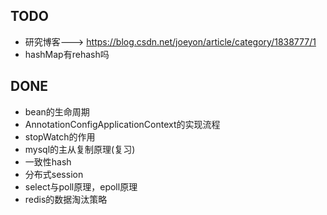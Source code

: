 ## TODO
-   研究博客---> https://blog.csdn.net/joeyon/article/category/1838777/1
-   hashMap有rehash吗

## DONE
-   bean的生命周期  
-   AnnotationConfigApplicationContext的实现流程
-   stopWatch的作用
-   mysql的主从复制原理(复习)
-   一致性hash
-   分布式session
-   select与poll原理，epoll原理
-   redis的数据淘汰策略 



 
